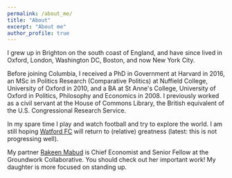 ```yaml
---
permalink: /about_me/
title: "About"
excerpt: "About me"
author_profile: true
---
```


I grew up in Brighton on the south coast of England, and have since lived in Oxford, London, Washington DC, Boston, and now New York City. 

Before joining Columbia, I received a PhD in Government at Harvard in 2016, an MSc in Politics Research (Comparative Politics) at Nuffield College, University of Oxford in 2010, and a BA at St Anne's College, University of Oxford in Politics, Philosophy and Economics in 2008. I previously worked as a civil servant at the House of Commons Library, the British equivalent of the U.S. Congressional Research Service.

In my spare time I play and watch football and try to explore the world. I am still hoping [Watford FC](https://www.watfordfc.com/) will return to (relative) greatness (latest: this is not progressing well). 

My partner [Rakeen Mabud](https://groundworkcollaborative.org/person/rakeen-mabud) is Chief Economist and Senior Fellow at the Groundwork Collaborative. You should check out her important work! My daughter is more focused on standing up.

